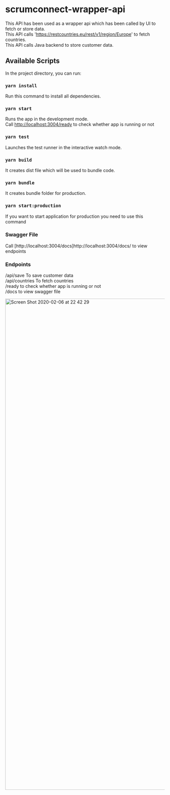 # scrumconnect-wrapper-api

This API has been used as a wrapper api which has been called by UI to fetch or store data. <br />
This API calls 'https://restcountries.eu/rest/v1/region/Europe' to fetch countries.<br />
This API calls Java backend to store customer data. 

## Available Scripts

In the project directory, you can run:

### `yarn install`

Run this command to install all dependencies. 


### `yarn start`

Runs the app in the development mode.<br />
Call [http://localhost:3004/ready](http://localhost:3004/ready) to check whether app is running or not


### `yarn test`

Launches the test runner in the interactive watch mode.<br />

### `yarn build`

It creates dist file which will be used to bundle code.

### `yarn bundle`

It creates bundle folder for production.

### `yarn start:production`

If you want to start application for production you need to use this command


### Swagger File

Call [http://localhost:3004/docs]http://localhost:3004/docs/ to view endpoints


### Endpoints

/api/save  To save customer data<br />
/api/countries To fetch countries<br />
/ready  to check whether app is running or not<br />
/docs to view swagger file<br />

<img width="1548" alt="Screen Shot 2020-02-06 at 22 42 29" src="https://user-images.githubusercontent.com/33178686/73985013-076d0880-4932-11ea-86f8-c7d05cb2eb66.png">



